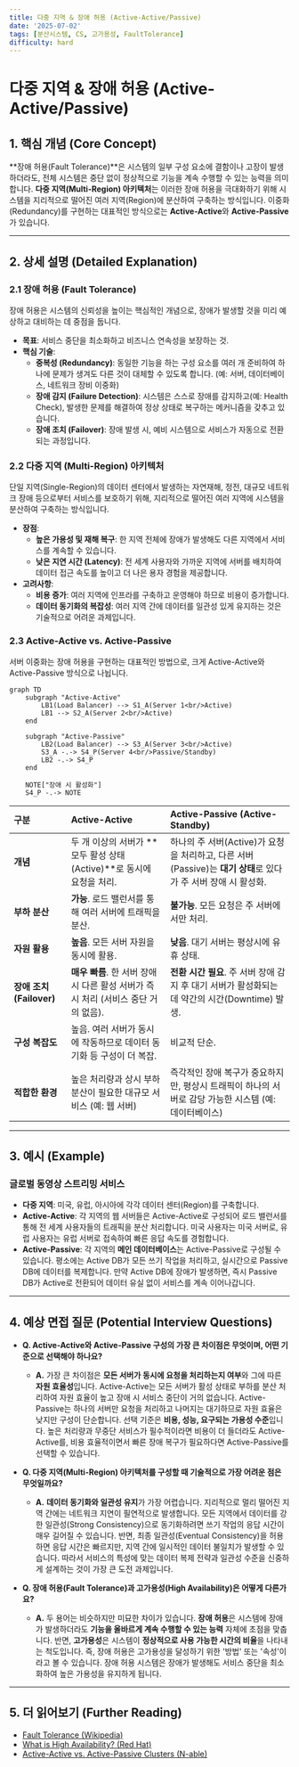 ```yaml
---
title: 다중 지역 & 장애 허용 (Active-Active/Passive)
date: '2025-07-02'
tags: [분산시스템, CS, 고가용성, FaultTolerance]
difficulty: hard
---
```


# 다중 지역 & 장애 허용 (Active-Active/Passive)

## 1. 핵심 개념 (Core Concept)

\*\*장애 허용(Fault Tolerance)\*\*은 시스템의 일부 구성 요소에 결함이나 고장이 발생하더라도, 전체 시스템은 중단 없이 정상적으로 기능을 계속 수행할 수 있는 능력을 의미합니다. **다중 지역(Multi-Region) 아키텍처**는 이러한 장애 허용을 극대화하기 위해 시스템을 지리적으로 떨어진 여러 지역(Region)에 분산하여 구축하는 방식입니다. 이중화(Redundancy)를 구현하는 대표적인 방식으로는 **Active-Active**와 **Active-Passive**가 있습니다.

______________________________________________________________________

## 2. 상세 설명 (Detailed Explanation)

### 2.1 장애 허용 (Fault Tolerance)

장애 허용은 시스템의 신뢰성을 높이는 핵심적인 개념으로, 장애가 발생할 것을 미리 예상하고 대비하는 데 중점을 둡니다.

- **목표**: 서비스 중단을 최소화하고 비즈니스 연속성을 보장하는 것.
- **핵심 기술**:
  - **중복성 (Redundancy)**: 동일한 기능을 하는 구성 요소를 여러 개 준비하여 하나에 문제가 생겨도 다른 것이 대체할 수 있도록 합니다. (예: 서버, 데이터베이스, 네트워크 장비 이중화)
  - **장애 감지 (Failure Detection)**: 시스템은 스스로 장애를 감지하고(예: Health Check), 발생한 문제를 해결하여 정상 상태로 복구하는 메커니즘을 갖추고 있습니다.
  - **장애 조치 (Failover)**: 장애 발생 시, 예비 시스템으로 서비스가 자동으로 전환되는 과정입니다.

### 2.2 다중 지역 (Multi-Region) 아키텍처

단일 지역(Single-Region)의 데이터 센터에서 발생하는 자연재해, 정전, 대규모 네트워크 장애 등으로부터 서비스를 보호하기 위해, 지리적으로 떨어진 여러 지역에 시스템을 분산하여 구축하는 방식입니다.

- **장점**:
  - **높은 가용성 및 재해 복구**: 한 지역 전체에 장애가 발생해도 다른 지역에서 서비스를 계속할 수 있습니다.
  - **낮은 지연 시간 (Latency)**: 전 세계 사용자와 가까운 지역에 서버를 배치하여 데이터 접근 속도를 높이고 더 나은    용자 경험을 제공합니다.
- **고려사항**:
  - **비용 증가**: 여러 지역에 인프라를 구축하고 운영해야 하므로 비용이 증가합니다.
  - **데이터 동기화의 복잡성**: 여러 지역 간에 데이터를 일관성 있게 유지하는 것은 기술적으로 어려운 과제입니다.

### 2.3 Active-Active vs. Active-Passive

서버 이중화는 장애 허용을 구현하는 대표적인 방법으로, 크게 Active-Active와 Active-Passive 방식으로 나뉩니다.

```mermaid
graph TD
    subgraph "Active-Active"
        LB1(Load Balancer) --> S1_A(Server 1<br/>Active)
        LB1 --> S2_A(Server 2<br/>Active)
    end

    subgraph "Active-Passive"
        LB2(Load Balancer) --> S3_A(Server 3<br/>Active)
        S3_A -.-> S4_P(Server 4<br/>Passive/Standby)
        LB2 -.-> S4_P
    end

    NOTE["장애 시 활성화"]
    S4_P -.-> NOTE
```

| 구분                     | Active-Active                                                                      | Active-Passive (Active-Standby)                                                                               |
| :----------------------- | :--------------------------------------------------------------------------------- | :------------------------------------------------------------------------------------------------------------ |
| **개념**                 | 두 개 이상의 서버가 \*\*모두 활성 상태(Active)\*\*로 동시에 요청을 처리.           | 하나의 주 서버(Active)가 요청을 처리하고, 다른 서버(Passive)는 **대기 상태**로 있다가 주 서버 장애 시 활성화. |
| **부하 분산**            | **가능**. 로드 밸런서를 통해 여러 서버에 트래픽을 분산.                            | **불가능**. 모든 요청은 주 서버에서만 처리.                                                                   |
| **자원 활용**            | **높음**. 모든 서버 자원을 동시에 활용.                                            | **낮음**. 대기 서버는 평상시에 유휴 상태.                                                                     |
| **장애 조치 (Failover)** | **매우 빠름**. 한 서버 장애 시 다른 활성 서버가 즉시 처리 (서비스 중단 거의 없음). | **전환 시간 필요**. 주 서버 장애 감지 후 대기 서버가 활성화되는 데 약간의 시간(Downtime) 발생.                |
| **구성 복잡도**          | 높음. 여러 서버가 동시에 작동하므로 데이터 동기화 등 구성이 더 복잡.               | 비교적 단순.                                                                                                  |
| **적합한 환경**          | 높은 처리량과 상시 부하 분산이 필요한 대규모 서비스 (예: 웹 서버)                  | 즉각적인 장애 복구가 중요하지만, 평상시 트래픽이 하나의 서버로 감당 가능한 시스템 (예: 데이터베이스)          |

______________________________________________________________________

## 3. 예시 (Example)

### 글로벌 동영상 스트리밍 서비스

- **다중 지역**: 미국, 유럽, 아시아에 각각 데이터 센터(Region)를 구축합니다.
- **Active-Active**: 각 지역의 웹 서버들은 Active-Active로 구성되어 로드 밸런서를 통해 전 세계 사용자들의 트래픽을 분산 처리합니다. 미국 사용자는 미국 서버로, 유럽 사용자는 유럽 서버로 접속하여 빠른 응답 속도를 경험합니다.
- **Active-Passive**: 각 지역의 **메인 데이터베이스**는 Active-Passive로 구성될 수 있습니다. 평소에는 Active DB가 모든 쓰기 작업을 처리하고, 실시간으로 Passive DB에 데이터를 복제합니다. 만약 Active DB에 장애가 발생하면, 즉시 Passive DB가 Active로 전환되어 데이터 유실 없이 서비스를 계속 이어나갑니다.

______________________________________________________________________

## 4. 예상 면접 질문 (Potential Interview Questions)

- **Q. Active-Active와 Active-Passive 구성의 가장 큰 차이점은 무엇이며, 어떤 기준으로 선택해야 하나요?**

  - **A.** 가장 큰 차이점은 **모든 서버가 동시에 요청을 처리하는지 여부**와 그에 따른 **자원 효율성**입니다. Active-Active는 모든 서버가 활성 상태로 부하를 분산 처리하여 자원 효율이 높고 장애 시 서비스 중단이 거의 없습니다. Active-Passive는 하나의 서버만 요청을 처리하고 나머지는 대기하므로 자원 효율은 낮지만 구성이 단순합니다. 선택 기준은 **비용, 성능, 요구되는 가용성 수준**입니다. 높은 처리량과 무중단 서비스가 필수적이라면 비용이 더 들더라도 Active-Active를, 비용 효율적이면서 빠른 장애 복구가 필요하다면 Active-Passive를 선택할 수 있습니다.

- **Q. 다중 지역(Multi-Region) 아키텍처를 구성할 때 기술적으로 가장 어려운 점은 무엇일까요?**

  - **A.** **데이터 동기화와 일관성 유지**가 가장 어렵습니다. 지리적으로 멀리 떨어진 지역 간에는 네트워크 지연이 필연적으로 발생합니다. 모든 지역에서 데이터를 강한 일관성(Strong Consistency)으로 동기화하려면 쓰기 작업의 응답 시간이 매우 길어질 수 있습니다. 반면, 최종 일관성(Eventual Consistency)을 허용하면 응답 시간은 빠르지만, 지역 간에 일시적인 데이터 불일치가 발생할 수 있습니다. 따라서 서비스의 특성에 맞는 데이터 복제 전략과 일관성 수준을 신중하게 설계하는 것이 가장 큰 도전 과제입니다.

- **Q. 장애 허용(Fault Tolerance)과 고가용성(High Availability)은 어떻게 다른가요?**

  - **A.** 두 용어는 비슷하지만 미묘한 차이가 있습니다. **장애 허용**은 시스템에 장애가 발생하더라도 **기능을 올바르게 계속 수행할 수 있는 능력** 자체에 초점을 맞춥니다. 반면, **고가용성**은 시스템이 **정상적으로 사용 가능한 시간의 비율**을 나타내는 척도입니다. 즉, 장애 허용은 고가용성을 달성하기 위한 '방법' 또는 '속성'이라고 볼 수 있습니다. 장애 허용 시스템은 장애가 발생해도 서비스 중단을 최소화하여 높은 가용성을 유지하게 됩니다.

______________________________________________________________________

## 5. 더 읽어보기 (Further Reading)

- [Fault Tolerance (Wikipedia)](https://en.wikipedia.org/wiki/Fault_tolerance)
- [What is High Availability? (Red Hat)](https://www.redhat.com/en/topics/high-availability/what-is-high-availability)
- [Active-Active vs. Active-Passive Clusters (N-able)](https://www.n-able.com/blog/active-active-vs-active-passive-clusters)
